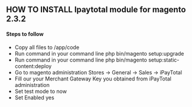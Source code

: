 ## HOW TO INSTALL Ipaytotal module for magento 2.3.2
#### Steps to follow
- Copy all files to /app/code
- Run command in your command line php bin/magento setup:upgrade
- Run command in your command line php bin/magento setup:static-content:deploy
- Go to magento administration Stores -> General -> Sales -> iPayTotal
- Fill our your Merchant Gateway Key you obtained from iPayTotal administration
- Set test mode to now
- Set Enabled yes

